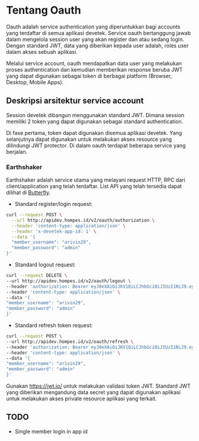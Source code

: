 # Tentang Oauth

Oauth adalah service authentication yang diperuntukkan bagi accounts yang terdaftar di semua aplikasi devetek. Service oauth bertanggung jawab dalam mengelola session user yang akan register dan atau sedang login. Dengan standard JWT, data yang diberikan kepada user adalah, roles user dalam akses sebuah aplikasi.

Melalui service account, oauth mendapatkan data user yang melakukan proses authentication dan kemudian memberikan response beruba JWT yang dapat digunakan sebagai token di berbagai platform (Browser, Desktop, Mobile Apps).

## Deskripsi arsitektur service account

Session devetek dibangun menggunakan standard JWT. Dimana session memiliki 2 token yang dapat digunakan sebagai standard authentication.

Di fase pertama, token dapat digunakan disemua aplikasi devetek. Yang selanjutnya dapat digunakan untuk melakukan akses resource yang dilindungi JWT protector. Di dalam oauth terdapat beberapa service yang berjalan.

### Earthshaker

Earthshaker adalah service utama yang melayani request HTTP, RPC dari client/application yang telah terdaftar. List API yang telah tersedia dapat dilihat di [Butterfly](https://butterfly.devetek.com/docs).

- Standard register/login request:

```sh
curl --request POST \
  --url http://apidev.hompes.id/v2/oauth/authorization \
  --header 'content-type: application/json' \
  --header 'x-devetek-app-id: 1' \
  --data '{
  "member_username": "arivin29",
  "member_password": "admin"
}'
```

- Standard logout request:

```sh
curl --request DELETE \
--url http://apidev.hompes.id/v2/oauth/logout \
--header 'authorization: Bearer eyJ0eXAiOiJKV1QiLCJhbGciOiJIUzI1NiJ9.eyJpYXQiOjE1NjE4NjA3MDYsIm5iZiI6MTU2MTg2MDcwNiwianRpIjoiMmMyODM3NWItNzRiNi00NzZjLWJjMDItYTQzZmE3NmU5ZDdlIiwiZXhwIjoxNTYxOTQ3MTA2LCJpZGVudGl0eSI6MTMsImZyZXNoIjpmYWxzZSwidHlwZSI6ImFjY2VzcyIsImNzcmYiOiIyNjI3Yjk2Yy0xNjA1LTQ1YjktOWMyNi04MjVhNmZhMGFiZjkifQ.OrmXhkHzHLfQkHE4aqHh7IurVpbuNIGDwfqLi2ztopQ' \
--header 'content-type: application/json' \
--data '{
"member_username": "arivin29",
"member_password": "admin"
}'
```

- Standard refresh token request:

```sh
curl --request POST \
--url http://apidev.hompes.id/v2/oauth/refresh \
--header 'authorization: Bearer eyJ0eXAiOiJKV1QiLCJhbGciOiJIUzI1NiJ9.eyJpYXQiOjE1NjE4NjI0NjEsIm5iZiI6MTU2MTg2MjQ2MSwianRpIjoiZGVkYTI1NGMtZGM1Mi00MWFhLTg3MDQtYzg1MWZkMjE3OGFlIiwiZXhwIjoxNTYyNDY3MjYxLCJpZGVudGl0eSI6MTMsInR5cGUiOiJyZWZyZXNoIiwiY3NyZiI6ImFhODFkZjE1LWY5MzMtNGZjZi05MWUwLTUyZGI0YThmMjk4ZSJ9.P0l0zlr9ljC9c7H9ErjokExOD_BI1KPcz_9MKH7Gg1g' \
--header 'content-type: application/json' \
--data '{
"member_username": "arivin29",
"member_password": "admin"
}'
```

Gunakan https://jwt.io/ untuk melakukan validasi token JWT. Standard JWT yang diberikan mengandung data secret yang dapat digunakan aplikasi untuk melakukan akses private resource aplikasi yang terkait.

## TODO

- Single member login in app id
